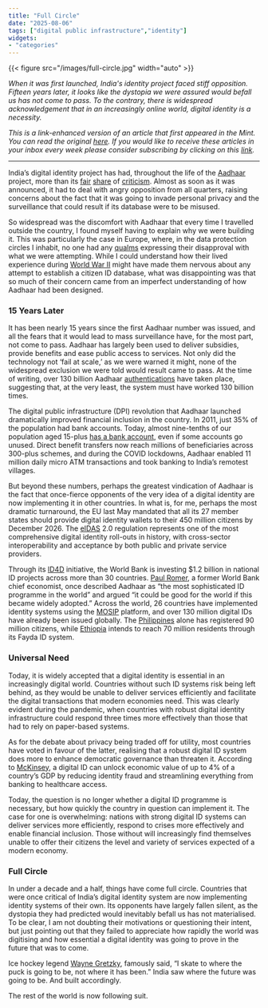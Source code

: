 ```yaml
---
title: "Full Circle"
date: "2025-08-06"
tags: ["digital public infrastructure","identity"]
widgets: 
- "categories"
---
```


{{< figure src="/images/full-circle.jpg" width="auto" >}}

_When it was first launched, India's identity project faced stiff opposition. Fifteen years later, it looks like the dystopia we were assured would befall us has not come to pass. To the contrary, there is widespread acknowledgement that in an increasingly online world, digital identity is a necessity._

<!--more-->
_This is a link-enhanced version of an article that first appeared in the Mint. You can read the original [here](https://www.livemint.com/opinion/columns/aadhaar-digital-foresight-gave-india-its-identity-leadership-digital-public-infrastructure-dpi-financial-inclusion-11754281835259.html). If you would like to receive these articles in your inbox every week please consider subscribing by clicking on this [link](https://paragraph.xyz/@exmachina)._

---

India’s digital identity project has had, throughout the life of the [Aadhaar](https://uidai.gov.in/) project, more than its [fair](https://thewire.in/government/aadhaar-function-creep-uid) [share](https://indianexpress.com/article/opinion/columns/dissent-and-aadhaar-4645231/) of [criticism](https://caravanmagazine.in/vantage/aadhaar-bill-another-legistlation-leaves-power-centre). Almost as soon as it was announced, it had to deal with angry opposition from all quarters, raising concerns about the fact that it was going to invade personal privacy and the surveillance that could result if its database were to be misused.

So widespread was the discomfort with Aadhaar that every time I travelled outside the country, I found myself having to explain why we were building it. This was particularly the case in Europe, where, in the data protection circles I inhabit, no one had any [qualms](https://worldprivacyforum.org/posts/6893/) expressing their disapproval with what we were attempting. While I could understand how their lived experience during [World War II](https://time.com/5290043/nazi-history-eu-data-privacy-gdpr/) might have made them nervous about any attempt to establish a citizen ID database, what was disappointing was that so much of their concern came from an imperfect understanding of how Aadhaar had been designed.

### 15 Years Later

It has been nearly 15 years since the first Aadhaar number was issued, and all the fears that it would lead to mass surveillance have, for the most part, not come to pass. Aadhaar has largely been used to deliver subsidies, provide benefits and ease public access to services. Not only did the technology not ‘fail at scale,’ as we were warned it might, none of the widespread exclusion we were told would result came to pass. At the time of writing, over 130 billion Aadhaar [authentications](https://timesofindia.indiatimes.com/business/india-business/aadhaar-usage-jumps-authentication-transactions-rise-7-8-to-229-33-crore-in-june-face-id-hits-15-87-crore-on-ai-push/articleshow/122231007.cms) have taken place, suggesting that, at the very least, the system must have worked 130 billion times.

The digital public infrastructure (DPI) revolution that Aadhaar launched dramatically improved financial inclusion in the country. In 2011, just 35% of the population had bank accounts. Today, almost nine-tenths of our population aged 15-plus [has a bank account](https://www.bis.org/publ/bppdf/bispap106.htm), even if some accounts go unused. Direct benefit transfers now reach millions of beneficiaries across 300-plus schemes, and during the COVID lockdowns, Aadhaar enabled 11 million daily micro ATM transactions and took banking to India’s remotest villages.

But beyond these numbers, perhaps the greatest vindication of Aadhaar is the fact that once-fierce opponents of the very idea of a digital identity are now implementing it in other countries. In what is, for me, perhaps the most dramatic turnaround, the EU last May mandated that all its 27 member states should provide digital identity wallets to their 450 million citizens by December 2026. The [eIDAS](https://digital-strategy.ec.europa.eu/en/policies/eidas-regulation) 2.0 regulation represents one of the most comprehensive digital identity roll-outs in history, with cross-sector interoperability and acceptance by both public and private service providers.

Through its [ID4D](https://id4d.worldbank.org/) initiative, the World Bank is investing $1.2 billion in national ID projects across more than 30 countries. [Paul Romer](https://www.businesstoday.in/latest/economy-politics/story/paul-romer-aadhaar-world-bank-biometric-system-india-id-world-bank-world-bank-chief-economist-70204-2017-03-16), a former World Bank chief economist, once described Aadhaar as “the most sophisticated ID programme in the world” and argued “it could be good for the world if this became widely adopted.” Across the world, 26 countries have implemented identity systems using the [MOSIP](https://www.mosip.io/) platform, and over 130 million digital IDs have already been issued globally. The [Philippines](https://www.biometricupdate.com/202409/philippines-plans-to-complete-universal-digital-id-registration-in-2025) alone has registered 90 million citizens, while [Ethiopia](https://www.worldbank.org/en/news/feature/2025/02/27/the-transformative-power-of-ethiopia-afe-digital-id-unlocking-a-better-future-for-all) intends to reach 70 million residents through its Fayda ID system.

### Universal Need

Today, it is widely accepted that a digital identity is essential in an increasingly digital world. Countries without such ID systems risk being left behind, as they would be unable to deliver services efficiently and facilitate the digital transactions that modern economies need. This was clearly evident during the pandemic, when countries with robust digital identity infrastructure could respond three times more effectively than those that had to rely on paper-based systems.

As for the debate about privacy being traded off for utility, most countries have voted in favour of the latter, realising that a robust digital ID system does more to enhance democratic governance than threaten it. According to [McKinsey](https://www.mckinsey.com/capabilities/mckinsey-digital/our-insights/digital-identification-a-key-to-inclusive-growth), a digital ID can unlock economic value of up to 4% of a country’s GDP by reducing identity fraud and streamlining everything from banking to healthcare access.

Today, the question is no longer whether a digital ID programme is necessary, but how quickly the country in question can implement it. The case for one is overwhelming: nations with strong digital ID systems can deliver services more efficiently, respond to crises more effectively and enable financial inclusion. Those without will increasingly find themselves unable to offer their citizens the level and variety of services expected of a modern economy.

### Full Circle

In under a decade and a half, things have come full circle. Countries that were once critical of India’s digital identity system are now implementing identity systems of their own. Its opponents have largely fallen silent, as the dystopia they had predicted would inevitably befall us has not materialised. To be clear, I am not doubting their motivations or questioning their intent, but just pointing out that they failed to appreciate how rapidly the world was digitising and how essential a digital identity was going to prove in the future that was to come.

Ice hockey legend [Wayne Gretzky](https://www.goodreads.com/author/quotes/240132.Wayne_Gretzky), famously said, “I skate to where the puck is going to be, not where it has been.” India saw where the future was going to be. And built accordingly. 

The rest of the world is now following suit.
